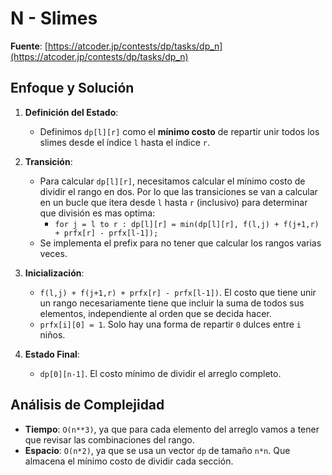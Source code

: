 # N  - Slimes 
**Fuente**: [https://atcoder.jp/contests/dp/tasks/dp_n](https://atcoder.jp/contests/dp/tasks/dp_n)

## Enfoque y Solución
1. **Definición del Estado**: 
   - Definimos `dp[l][r]` como el **mínimo costo** de repartir unir todos los slimes desde el índice `l` hasta el índice `r`.
   
2. **Transición**: 
    - Para calcular `dp[l][r]`, necesitamos calcular el mínimo costo de dividir el rango en dos. Por lo que las transiciones se van a calcular en un bucle que itera desde `l` hasta `r` (inclusivo) para determinar que división es mas optima:
      - `for j = l to r : dp[l][r] = min(dp[l][r], f(l,j) + f(j+1,r) + prfx[r] - prfx[l-1]);`
    - Se implementa el prefix para no tener que calcular los rangos varias veces.

3. **Inicialización**:
   - `f(l,j) + f(j+1,r) + prfx[r] - prfx[l-1])`. El costo que tiene unir un rango necesariamente tiene que incluir la suma de todos sus elementos, independiente al orden que se decida hacer.
   - `prfx[i][0] = 1`. Solo hay una forma de repartir `0` dulces entre `i` niños. 

4. **Estado Final**: 
   - `dp[0][n-1]`. El costo mínimo de dividir el arreglo completo.

## Análisis de Complejidad
- **Tiempo**: `O(n**3)`, ya que para cada elemento del arreglo vamos a tener que revisar las combinaciones del rango.
- **Espacio**: `O(n*2)`, ya que se usa un vector `dp` de tamaño `n*n`. Que almacena el mínimo costo de dividir cada sección.



